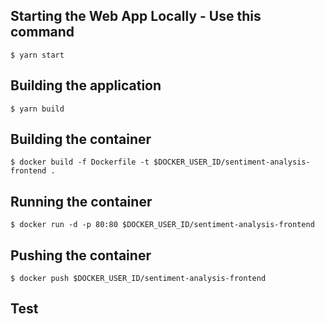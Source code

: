 ## Starting the Web App Locally - Use this command
` $ yarn start `

## Building the application
` $ yarn build `

## Building the   container
` $ docker build -f Dockerfile -t $DOCKER_USER_ID/sentiment-analysis-frontend . `

## Running the  container
` $ docker run -d -p 80:80 $DOCKER_USER_ID/sentiment-analysis-frontend `

## Pushing the container
` $ docker push $DOCKER_USER_ID/sentiment-analysis-frontend `

## Test

